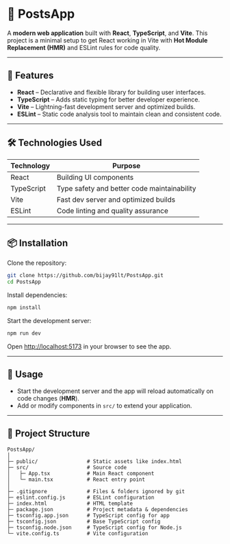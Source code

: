 # 📝 PostsApp

A **modern web application** built with **React**, **TypeScript**, and **Vite**.
This project is a minimal setup to get React working in Vite with **Hot Module Replacement (HMR)** and ESLint rules for code quality.

---

## 🚀 Features

* **React** – Declarative and flexible library for building user interfaces.
* **TypeScript** – Adds static typing for better developer experience.
* **Vite** – Lightning-fast development server and optimized builds.
* **ESLint** – Static code analysis tool to maintain clean and consistent code.

---

## 🛠️ Technologies Used

| Technology | Purpose                                     |
| ---------- | ------------------------------------------- |
| React      | Building UI components                      |
| TypeScript | Type safety and better code maintainability |
| Vite       | Fast dev server and optimized builds        |
| ESLint     | Code linting and quality assurance          |

---

## 📦 Installation

Clone the repository:

```bash
git clone https://github.com/bijay91lt/PostsApp.git
cd PostsApp
```

Install dependencies:

```bash
npm install
```

Start the development server:

```bash
npm run dev
```

Open [http://localhost:5173](http://localhost:5173) in your browser to see the app.

---

## 🧪 Usage

* Start the development server and the app will reload automatically on code changes (**HMR**).
* Add or modify components in `src/` to extend your application.

---

## 🧩 Project Structure

```
PostsApp/
│
├─ public/                # Static assets like index.html
├─ src/                   # Source code
│   ├─ App.tsx            # Main React component
│   └─ main.tsx           # React entry point
│
├─ .gitignore             # Files & folders ignored by git
├─ eslint.config.js       # ESLint configuration
├─ index.html             # HTML template
├─ package.json           # Project metadata & dependencies
├─ tsconfig.app.json      # TypeScript config for app
├─ tsconfig.json          # Base TypeScript config
├─ tsconfig.node.json     # TypeScript config for Node.js
└─ vite.config.ts         # Vite configuration
```


